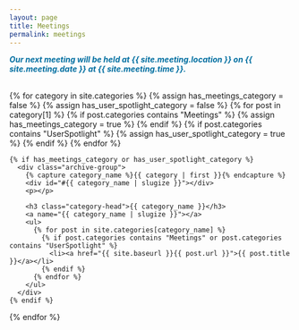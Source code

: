 ```yaml
---
layout: page
title: Meetings
permalink: meetings
---
```


<span style="color: #006EA0; font-style: italic; font-weight: bold;">Our next meeting will be held at {{ site.meeting.location }} on {{ site.meeting.date }} at {{ site.meeting.time }}.</span>

<br>

<div id="archives">
  {% for category in site.categories %}
    {% assign has_meetings_category = false %}
    {% assign has_user_spotlight_category = false %}
    {% for post in category[1] %}
      {% if post.categories contains "Meetings" %}
        {% assign has_meetings_category = true %}
      {% endif %}
      {% if post.categories contains "UserSpotlight" %}
        {% assign has_user_spotlight_category = true %}
      {% endif %}
    {% endfor %}
    
    {% if has_meetings_category or has_user_spotlight_category %}
      <div class="archive-group">
        {% capture category_name %}{{ category | first }}{% endcapture %}
        <div id="#{{ category_name | slugize }}"></div>
        <p></p>
        
        <h3 class="category-head">{{ category_name }}</h3>
        <a name="{{ category_name | slugize }}"></a>
        <ul>
          {% for post in site.categories[category_name] %}
            {% if post.categories contains "Meetings" or post.categories contains "UserSpotlight" %}
              <li><a href="{{ site.baseurl }}{{ post.url }}">{{ post.title }}</a></li>
            {% endif %}
          {% endfor %}
        </ul>
      </div>
    {% endif %}
  {% endfor %}
</div>